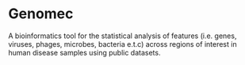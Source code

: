 # Genomec
A bioinformatics tool for the statistical analysis of features (i.e. genes, viruses, phages, microbes, bacteria e.t.c) across regions of interest in human disease samples using public datasets.
